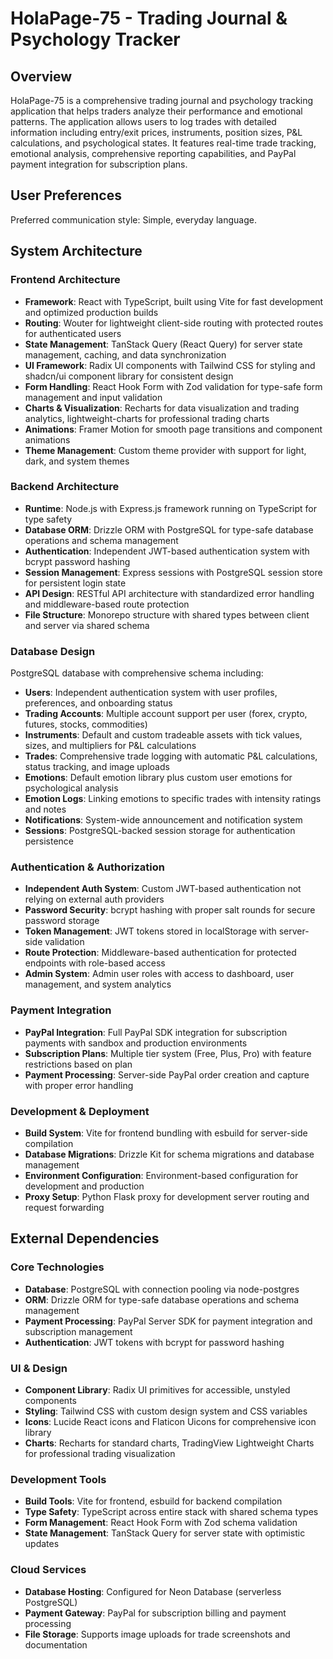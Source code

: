 # HolaPage-75 - Trading Journal & Psychology Tracker

## Overview

HolaPage-75 is a comprehensive trading journal and psychology tracking application that helps traders analyze their performance and emotional patterns. The application allows users to log trades with detailed information including entry/exit prices, instruments, position sizes, P&L calculations, and psychological states. It features real-time trade tracking, emotional analysis, comprehensive reporting capabilities, and PayPal payment integration for subscription plans.

## User Preferences

Preferred communication style: Simple, everyday language.

## System Architecture

### Frontend Architecture
- **Framework**: React with TypeScript, built using Vite for fast development and optimized production builds
- **Routing**: Wouter for lightweight client-side routing with protected routes for authenticated users
- **State Management**: TanStack Query (React Query) for server state management, caching, and data synchronization
- **UI Framework**: Radix UI components with Tailwind CSS for styling and shadcn/ui component library for consistent design
- **Form Handling**: React Hook Form with Zod validation for type-safe form management and input validation
- **Charts & Visualization**: Recharts for data visualization and trading analytics, lightweight-charts for professional trading charts
- **Animations**: Framer Motion for smooth page transitions and component animations
- **Theme Management**: Custom theme provider with support for light, dark, and system themes

### Backend Architecture
- **Runtime**: Node.js with Express.js framework running on TypeScript for type safety
- **Database ORM**: Drizzle ORM with PostgreSQL for type-safe database operations and schema management
- **Authentication**: Independent JWT-based authentication system with bcrypt password hashing
- **Session Management**: Express sessions with PostgreSQL session store for persistent login state
- **API Design**: RESTful API architecture with standardized error handling and middleware-based route protection
- **File Structure**: Monorepo structure with shared types between client and server via shared schema

### Database Design
PostgreSQL database with comprehensive schema including:
- **Users**: Independent authentication system with user profiles, preferences, and onboarding status
- **Trading Accounts**: Multiple account support per user (forex, crypto, futures, stocks, commodities)
- **Instruments**: Default and custom tradeable assets with tick values, sizes, and multipliers for P&L calculations
- **Trades**: Comprehensive trade logging with automatic P&L calculations, status tracking, and image uploads
- **Emotions**: Default emotion library plus custom user emotions for psychological analysis
- **Emotion Logs**: Linking emotions to specific trades with intensity ratings and notes
- **Notifications**: System-wide announcement and notification system
- **Sessions**: PostgreSQL-backed session storage for authentication persistence

### Authentication & Authorization
- **Independent Auth System**: Custom JWT-based authentication not relying on external auth providers
- **Password Security**: bcrypt hashing with proper salt rounds for secure password storage
- **Token Management**: JWT tokens stored in localStorage with server-side validation
- **Route Protection**: Middleware-based authentication for protected endpoints with role-based access
- **Admin System**: Admin user roles with access to dashboard, user management, and system analytics

### Payment Integration
- **PayPal Integration**: Full PayPal SDK integration for subscription payments with sandbox and production environments
- **Subscription Plans**: Multiple tier system (Free, Plus, Pro) with feature restrictions based on plan
- **Payment Processing**: Server-side PayPal order creation and capture with proper error handling

### Development & Deployment
- **Build System**: Vite for frontend bundling with esbuild for server-side compilation
- **Database Migrations**: Drizzle Kit for schema migrations and database management
- **Environment Configuration**: Environment-based configuration for development and production
- **Proxy Setup**: Python Flask proxy for development server routing and request forwarding

## External Dependencies

### Core Technologies
- **Database**: PostgreSQL with connection pooling via node-postgres
- **ORM**: Drizzle ORM for type-safe database operations and schema management
- **Payment Processing**: PayPal Server SDK for payment integration and subscription management
- **Authentication**: JWT tokens with bcrypt for password hashing

### UI & Design
- **Component Library**: Radix UI primitives for accessible, unstyled components
- **Styling**: Tailwind CSS with custom design system and CSS variables
- **Icons**: Lucide React icons and Flaticon Uicons for comprehensive icon library
- **Charts**: Recharts for standard charts, TradingView Lightweight Charts for professional trading visualization

### Development Tools
- **Build Tools**: Vite for frontend, esbuild for backend compilation
- **Type Safety**: TypeScript across entire stack with shared schema types
- **Form Management**: React Hook Form with Zod schema validation
- **State Management**: TanStack Query for server state with optimistic updates

### Cloud Services
- **Database Hosting**: Configured for Neon Database (serverless PostgreSQL)
- **Payment Gateway**: PayPal for subscription billing and payment processing
- **File Storage**: Supports image uploads for trade screenshots and documentation